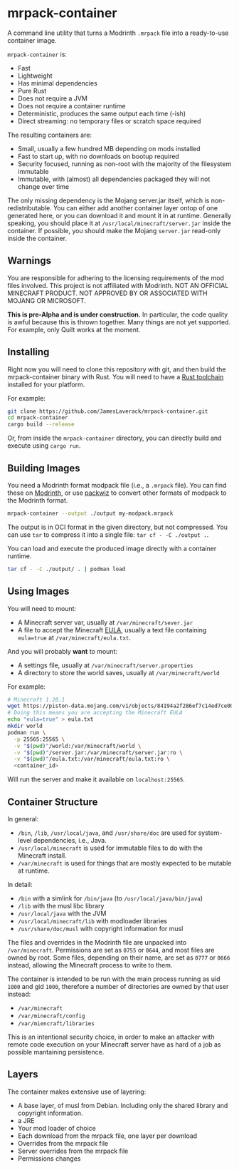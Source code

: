 # mrpack-container

A command line utility that turns a Modrinth `.mrpack` file into a ready-to-use container image.

`mrpack-container` is:
- Fast
- Lightweight
- Has minimal dependencies
- Pure Rust
- Does not require a JVM
- Does not require a container runtime
- Deterministic, produces the same output each time (-ish) 
- Direct streaming: no temporary files or scratch space required

The resulting containers are:
- Small, usually a few hundred MB depending on mods installed
- Fast to start up, with no downloads on bootup required
- Security focused, running as non-root with the majority of the filesystem immutable
- Immutable, with (almost) all dependencies packaged they will not change over time  

The only missing dependency is the Mojang server.jar itself, which is non-redistributable.
You can either add another container layer ontop of one generated here, or you can download it and mount it in at runtime.
Generally speaking, you should place it at `/usr/local/minecraft/server.jar` inside the container.
If possible, you should make the Mojang `server.jar` read-only inside the container.

## Warnings

You are responsible for adhering to the licensing requirements of the mod files involved.
This project is not affiliated with Modrinth.
NOT AN OFFICIAL MINECRAFT PRODUCT. NOT APPROVED BY OR ASSOCIATED WITH MOJANG OR MICROSOFT.

**This is pre-Alpha and is under construction.**
In particular, the code quality is awful because this is thrown together.
Many things are not yet supported. For example, only Quilt works at the moment.

## Installing

Right now you will need to clone this repository with git, and then build the mrpack-container binary with Rust.
You will need to have a [Rust toolchain](https://www.rust-lang.org/tools/install) installed for your platform.

For example:
```bash
git clone https://github.com/JamesLaverack/mrpack-container.git
cd mrpack-container
cargo build --release
```

Or, from inside the `mrpack-container` directory, you can directly build and execute using `cargo run`. 

## Building Images

You need a Modrinth format modpack file (i.e., a `.mrpack` file).
You can find these on [Modrinth](https://modrinth.com/modpacks), or use [packwiz](https://packwiz.infra.link/) to convert other formats of modpack to the Modrinth format.

```bash
mrpack-container --output ./output my-modpack.mrpack
```

The output is in OCI format in the given directory, but not compressed. You can use `tar` to compress it into a single file: `tar cf - -C ./output .`.

You can load and execute the produced image directly with a container runtime.
```bash
tar cf - -C ./output/ . | podman load
```

## Using Images

You will need to mount:
- A Minecraft server var, usually at `/var/minecraft/sever.jar`
- A file to accept the Minecraft [EULA](https://www.minecraft.net/en-us/eula), usually a text file containing `eula=true` at `/var/minecraft/eula.txt`.

And you will probably **want** to mount:
- A settings file, usually at `/var/minecraft/server.properties`
- A directory to store the world saves, usually at `/var/minecraft/world`

For example:
```bash
# Minecraft 1.20.1
wget https://piston-data.mojang.com/v1/objects/84194a2f286ef7c14ed7ce0090dba59902951553/server.jar
# Doing this means you are accepting the Minecraft EULA
echo "eula=true" > eula.txt
mkdir world
podman run \
  -p 25565:25565 \
  -v "$(pwd)"/world:/var/minecraft/world \
  -v "$(pwd)"/server.jar:/var/minecraft/server.jar:ro \
  -v "$(pwd)"/eula.txt:/var/minecraft/eula.txt:ro \
  <container_id>
```
Will run the server and make it available on `localhost:25565`.

## Container Structure

In general:
- `/bin`, `/lib`, `/usr/local/java`, and `/usr/share/doc` are used for system-level dependencies, i.e., Java.
- `/usr/local/minecraft` is used for immutable files to do with the Minecraft install.
- `/var/minecraft` is used for things that are mostly expected to be mutable at runtime.

In detail:
- `/bin` with a simlink for `/bin/java` (to `/usr/local/java/bin/java`)
- `/lib` with the musl libc library
- `/usr/local/java` with the JVM
- `/usr/local/minecraft/lib` with modloader libraries
- `/usr/share/doc/musl` with copyright information for musl

The files and overrides in the Modrinth file are unpacked into `/var/minecraft`.
Permissions are set as `0755` or `0644`, and most files are owned by root.
Some files, depending on their name, are set as `0777` or `0666` instead, allowing the Minecraft process to write to them.

The container is intended to be run with the main process running as uid `1000` and gid `1000`, therefore a number of directories are owned by that user instead:
- `/var/minecraft`
- `/var/minecraft/config`
- `/var/miencraft/libraries`

This is an intentional security choice, in order to make an attacker with remote code execution on your Minecraft server have as hard of a job as possible mantaining persistence.

## Layers

The container makes extensive use of layering:

- A base layer, of musl from Debian. Including only the shared library and copyright information.
- a JRE
- Your mod loader of choice
- Each download from the mrpack file, one layer per download 
- Overrides from the mrpack file
- Server overrides from the mrpack file
- Permissions changes
